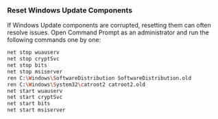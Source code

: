 ### Reset Windows Update Components
If Windows Update components are corrupted, resetting them can often resolve issues. Open Command Prompt as an administrator and run the following commands one by one:
```bash
net stop wuauserv
net stop cryptSvc
net stop bits
net stop msiserver
ren C:\Windows\SoftwareDistribution SoftwareDistribution.old
ren C:\Windows\System32\catroot2 catroot2.old
net start wuauserv
net start cryptSvc
net start bits
net start msiserver
```
